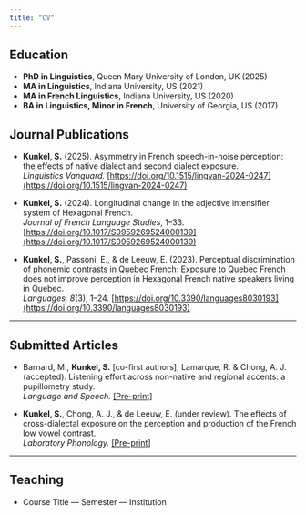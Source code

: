```yaml
---
title: "CV"
---
```



## Education
- **PhD in Linguistics**, Queen Mary University of London, UK (2025)  
- **MA in Linguistics**, Indiana University, US (2021)  
- **MA in French Linguistics**, Indiana University, US (2020)  
- **BA in Linguistics, Minor in French**, University of Georgia, US (2017)


## Journal Publications

- **Kunkel, S.** (2025). Asymmetry in French speech-in-noise perception: the effects of native dialect and second dialect exposure.  
  *Linguistics Vanguard.* [https://doi.org/10.1515/lingvan-2024-0247](https://doi.org/10.1515/lingvan-2024-0247)

- **Kunkel, S.** (2024). Longitudinal change in the adjective intensifier system of Hexagonal French.  
  *Journal of French Language Studies*, 1–33. [https://doi.org/10.1017/S0959269524000139](https://doi.org/10.1017/S0959269524000139)

- **Kunkel, S.**, Passoni, E., & de Leeuw, E. (2023). Perceptual discrimination of phonemic contrasts in Quebec French: Exposure to Quebec French does not improve perception in Hexagonal French native speakers living in Quebec.  
  *Languages, 8*(3), 1–24. [https://doi.org/10.3390/languages8030193](https://doi.org/10.3390/languages8030193)

---

## Submitted Articles

- Barnard, M., **Kunkel, S.** [co-first authors], Lamarque, R. & Chong, A. J. (accepted). Listening effort across non-native and regional accents: a pupillometry study.  
  *Language and Speech.* [[Pre-print]](https://drive.google.com/file/d/1KpZzmrks60gGWd6j8go5kE7553h6FrZZ/view?usp=sharing)

- **Kunkel, S.**, Chong, A. J., & de Leeuw, E. (under review). The effects of cross-dialectal exposure on the perception and production of the French low vowel contrast.  
  *Laboratory Phonology.* [[Pre-print]](https://www.researchgate.net/publication/394750088_Cross-dialectal_exposure_effects_on_the_production_and_perception_of_the_French_low-vowel_contrast)

---

## Teaching
- Course Title — Semester — Institution  
